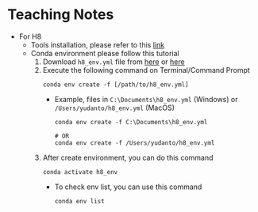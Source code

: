 # Teaching Notes

- For H8
  - Tools installation, please refer to this [link](https://gist.github.com/yudantoanas/f50b15eb71290964b9abfbf2573a7bab)
  - Conda environment please follow this tutorial
    1. Download `h8_env.yml` file from [here](https://drive.google.com/file/d/1XP9QUaqexuDEb8sd3VdpzqMkAx0FmsRH/view?usp=drive_link) or [here](https://gist.github.com/yudantoanas/e439226b0064097b07178afa9772078e)
    2. Execute the following command on Terminal/Command Prompt
        ```shell
        conda env create -f [/path/to/h8_env.yml]
        ```
          - Example, files in `C:\Documents\h8_env.yml` (Windows) or `/Users/yudanto/h8_env.yml` (MacOS)
            ```shell
            conda env create -f C:\Documents\h8_env.yml
      
            # OR
            conda env create -f /Users/yudanto/h8_env.yml
            ```
    3. After create environment, you can do this command
       ```shell
       conda activate h8_env
       ```
         - To check env list, you can use this command
           ```shell
           conda env list
           ```

